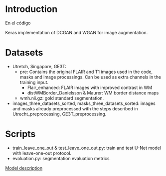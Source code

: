 # Introduction

En el código

Keras implementation of DCGAN and WGAN for image augmentation.

# Datasets

- Utretch, Singapore, GE3T:
  - pre: Contains the original FLAIR and T1 images used in the code, masks and image processings. Can be used as extra channels in the training input.
    - Flair_enhanced: FLAIR images with improved contrast in WM
    - distWMBorder_Danielsson & Maurer: WM border distance maps
  - wmh.nii.gz: gold standard segmentation.
- images_three_datasets_sorted, masks_three_datasets_sorted: images and masks already preprocessed with the steps described in Utrecht_preprocessing, GE3T_preprocessing.

# Scripts

- train_leave_one_out & test_leave_one_out.py: train and test U-Net model with leave-one-out protocol.
- evaluation.py: segmentation evaluation metrics

[Model description](https://www.sciencedirect.com/science/article/pii/S1053811918305974?via%3Dihub)